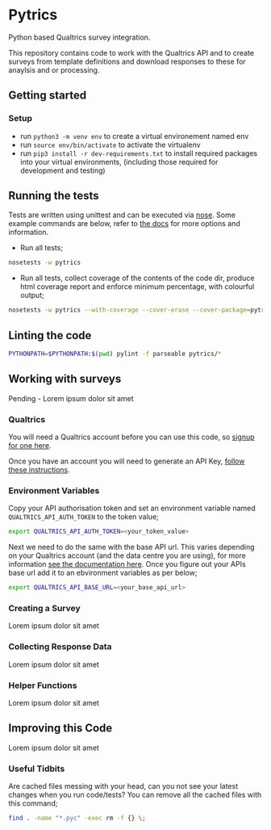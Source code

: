 # Pytrics

Python based Qualtrics survey integration.

This repository contains code to work with the Qualtrics API and to create surveys from template definitions and download responses to these for anaylsis and or processing.

## Getting started

### Setup

- run `python3 -m venv env` to create a virtual environement named env
- run `source env/bin/activate` to activate the virtualenv
- run `pip3 install -r dev-requirements.txt` to install required packages into your virtual environments, (including those required for development and testing)

## Running the tests

Tests are written using unittest and can be executed via [nose](https://nose.readthedocs.io/en/latest/index.html). Some example commands are below, refer to [the docs](https://nose.readthedocs.io/en/latest/usage.html) for more options and information.

- Run all tests;

```bash
nosetests -w pytrics
```

- Run all tests, collect coverage of the contents of the code dir, produce html coverage report and enforce minimum percentage, with colourful output;

```bash
nosetests -w pytrics --with-coverage --cover-erase --cover-package=pytrics/. --cover-html --cover-min-percentage=80 -v --rednose
```

## Linting the code

```bash
PYTHONPATH=$PYTHONPATH:$(pwd) pylint -f parseable pytrics/*
```

## Working with surveys

Pending - Lorem ipsum dolor sit amet

### Qualtrics

You will need a Qualtrics account before you can use this code, so [signup for one here](qualtrics-signup-link).

Once you have an account you will need to generate an API Key, [follow these instructions](generate-api-key-instructions-link).

### Environment Variables

Copy your API authorisation token and set an environment variable named `QUALTRICS_API_AUTH_TOKEN` to the token value;

```bash
export QUALTRICS_API_AUTH_TOKEN=<your_token_value>
```

Next we need to do the same with the base API url. This varies depending on your Qualtrics account (and the data centre you are using), for more information [see the documentation here](qualtrics-api-base-url-docs-link). Once you figure out your APIs base url add it to an ebvironment variables as per below;

```bash
export QUALTRICS_API_BASE_URL=<your_base_api_url>
```

### Creating a Survey

Lorem ipsum dolor sit amet

### Collecting Response Data

Lorem ipsum dolor sit amet

### Helper Functions

Lorem ipsum dolor sit amet

## Improving this Code

Lorem ipsum dolor sit amet

### Useful Tidbits

Are cached files messing with your head, can you not see your latest changes when you run code/tests? You can remove all the cached files with this command;

```bash
find . -name "*.pyc" -exec rm -f {} \;
```
